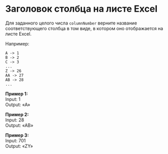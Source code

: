 # Заголовок столбца на листе Excel

Для заданного целого числа `columnNumber` верните название соответствующего столбца в том виде, в котором оно отображается на листе Excel.

Например:

```
A -> 1
B -> 2
C -> 3
...
Z -> 26
AA -> 27
AB -> 28
...
```

**Пример 1:**
<br/> Input: 1
<br/> Output: «A»

**Пример 2:**
<br/>Input: 28
<br/>Output: «AB»

**Пример 3:**
<br/>Input: 701
<br/>Output: «ZY»
